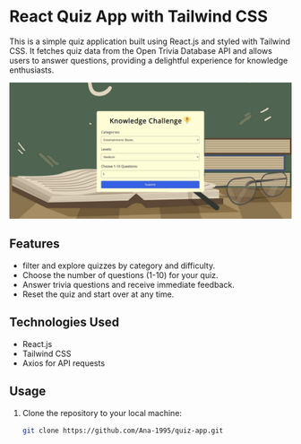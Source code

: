 # React Quiz App with Tailwind CSS

This is a simple quiz application built using React.js and styled with Tailwind CSS. It fetches quiz data from the Open Trivia Database API and allows users to answer questions, providing a delightful experience for knowledge enthusiasts.

![Quiz App Screenshot]('../../src/assets/quiz.jpg)

## Features

- filter and explore quizzes by category and difficulty.
- Choose the number of questions (1-10) for your quiz.
- Answer trivia questions and receive immediate feedback.
- Reset the quiz and start over at any time.

## Technologies Used

- React.js
- Tailwind CSS
- Axios for API requests

## Usage

1. Clone the repository to your local machine:

   ```bash
   git clone https://github.com/Ana-1995/quiz-app.git